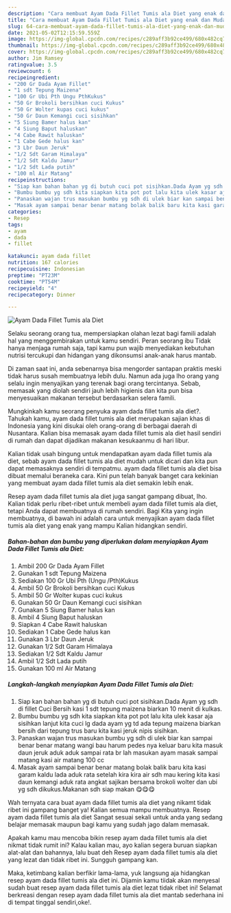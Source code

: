 ```yaml
---
description: "Cara membuat Ayam Dada Fillet Tumis ala Diet yang enak dan Mudah Dibuat"
title: "Cara membuat Ayam Dada Fillet Tumis ala Diet yang enak dan Mudah Dibuat"
slug: 64-cara-membuat-ayam-dada-fillet-tumis-ala-diet-yang-enak-dan-mudah-dibuat
date: 2021-05-02T12:15:59.559Z
image: https://img-global.cpcdn.com/recipes/c289aff3b92ce499/680x482cq70/ayam-dada-fillet-tumis-ala-diet-foto-resep-utama.jpg
thumbnail: https://img-global.cpcdn.com/recipes/c289aff3b92ce499/680x482cq70/ayam-dada-fillet-tumis-ala-diet-foto-resep-utama.jpg
cover: https://img-global.cpcdn.com/recipes/c289aff3b92ce499/680x482cq70/ayam-dada-fillet-tumis-ala-diet-foto-resep-utama.jpg
author: Jim Ramsey
ratingvalue: 3.5
reviewcount: 6
recipeingredient:
- "200 Gr Dada Ayam Fillet"
- "1 sdt Tepung Maizena"
- "100 Gr Ubi Pth Ungu PthKukus"
- "50 Gr Brokoli bersihkan cuci Kukus"
- "50 Gr Wolter kupas cuci kukus"
- "50 Gr Daun Kemangi cuci sisihkan"
- "5 Siung Bamer halus kan"
- "4 Siung Baput haluskan"
- "4 Cabe Rawit haluskan"
- "1 Cabe Gede halus kan"
- "3 Lbr Daun Jeruk"
- "1/2 Sdt Garam Himalaya"
- "1/2 Sdt Kaldu Jamur"
- "1/2 Sdt Lada putih"
- "100 ml Air Matang"
recipeinstructions:
- "Siap kan bahan bahan yg di butuh cuci pot sisihkan.Dada Ayam yg sdh di fillet Cuci Bersih kasi 1 sdt tepung maizena biarkan 10 menit di kulkas."
- "Bumbu bumbu yg sdh kita siapkan kita pot pot lalu kita ulek kasar aja sisihkan lanjut kita cuci lg dada ayam yg td ada tepung maizena biarkan bersih dari tepung trus baru kita kasi jeruk nipis sisihkan."
- "Panaskan wajan trus masukan bumbu yg sdh di ulek biar kan sampai benar benar matang wangi bau harum pedes nya keluar baru kita masuk daun jeruk aduk aduk sampai rata br lah masukan ayam masak sampai matang kasi air matang 100 cc"
- "Masak ayam sampai benar benar matang bolak balik baru kita kasi garam kaldu lada aduk rata setelah kira kira air sdh mau kering kita kasi daun kemangi aduk rata angkat sajikan bersama brokoli wolter dan ubi yg sdh dikukus.Makanan sdh siap makan 😋😋😋"
categories:
- Resep
tags:
- ayam
- dada
- fillet

katakunci: ayam dada fillet 
nutrition: 167 calories
recipecuisine: Indonesian
preptime: "PT23M"
cooktime: "PT54M"
recipeyield: "4"
recipecategory: Dinner

---
```



![Ayam Dada Fillet Tumis ala Diet](https://img-global.cpcdn.com/recipes/c289aff3b92ce499/680x482cq70/ayam-dada-fillet-tumis-ala-diet-foto-resep-utama.jpg)

Selaku seorang orang tua, mempersiapkan olahan lezat bagi famili adalah hal yang menggembirakan untuk kamu sendiri. Peran seorang ibu Tidak hanya menjaga rumah saja, tapi kamu pun wajib menyediakan kebutuhan nutrisi tercukupi dan hidangan yang dikonsumsi anak-anak harus mantab.

Di zaman  saat ini, anda sebenarnya bisa mengorder santapan praktis meski tidak harus susah membuatnya lebih dulu. Namun ada juga lho orang yang selalu ingin menyajikan yang terenak bagi orang tercintanya. Sebab, memasak yang diolah sendiri jauh lebih higienis dan kita pun bisa menyesuaikan makanan tersebut berdasarkan selera famili. 



Mungkinkah kamu seorang penyuka ayam dada fillet tumis ala diet?. Tahukah kamu, ayam dada fillet tumis ala diet merupakan sajian khas di Indonesia yang kini disukai oleh orang-orang di berbagai daerah di Nusantara. Kalian bisa memasak ayam dada fillet tumis ala diet hasil sendiri di rumah dan dapat dijadikan makanan kesukaanmu di hari libur.

Kalian tidak usah bingung untuk mendapatkan ayam dada fillet tumis ala diet, sebab ayam dada fillet tumis ala diet mudah untuk dicari dan kita pun dapat memasaknya sendiri di tempatmu. ayam dada fillet tumis ala diet bisa dibuat memalui beraneka cara. Kini pun telah banyak banget cara kekinian yang membuat ayam dada fillet tumis ala diet semakin lebih enak.

Resep ayam dada fillet tumis ala diet juga sangat gampang dibuat, lho. Kalian tidak perlu ribet-ribet untuk membeli ayam dada fillet tumis ala diet, tetapi Anda dapat membuatnya di rumah sendiri. Bagi Kita yang ingin membuatnya, di bawah ini adalah cara untuk menyajikan ayam dada fillet tumis ala diet yang enak yang mampu Kalian hidangkan sendiri.

<!--inarticleads1-->

##### Bahan-bahan dan bumbu yang diperlukan dalam menyiapkan Ayam Dada Fillet Tumis ala Diet:

1. Ambil 200 Gr Dada Ayam Fillet
1. Gunakan 1 sdt Tepung Maizena
1. Sediakan 100 Gr Ubi Pth (Ungu /Pth)Kukus
1. Ambil 50 Gr Brokoli bersihkan cuci Kukus
1. Ambil 50 Gr Wolter kupas cuci kukus
1. Gunakan 50 Gr Daun Kemangi cuci sisihkan
1. Gunakan 5 Siung Bamer halus kan
1. Ambil 4 Siung Baput haluskan
1. Siapkan 4 Cabe Rawit haluskan
1. Sediakan 1 Cabe Gede halus kan
1. Gunakan 3 Lbr Daun Jeruk
1. Gunakan 1/2 Sdt Garam Himalaya
1. Sediakan 1/2 Sdt Kaldu Jamur
1. Ambil 1/2 Sdt Lada putih
1. Gunakan 100 ml Air Matang




<!--inarticleads2-->

##### Langkah-langkah menyiapkan Ayam Dada Fillet Tumis ala Diet:

1. Siap kan bahan bahan yg di butuh cuci pot sisihkan.Dada Ayam yg sdh di fillet Cuci Bersih kasi 1 sdt tepung maizena biarkan 10 menit di kulkas.
1. Bumbu bumbu yg sdh kita siapkan kita pot pot lalu kita ulek kasar aja sisihkan lanjut kita cuci lg dada ayam yg td ada tepung maizena biarkan bersih dari tepung trus baru kita kasi jeruk nipis sisihkan.
1. Panaskan wajan trus masukan bumbu yg sdh di ulek biar kan sampai benar benar matang wangi bau harum pedes nya keluar baru kita masuk daun jeruk aduk aduk sampai rata br lah masukan ayam masak sampai matang kasi air matang 100 cc
1. Masak ayam sampai benar benar matang bolak balik baru kita kasi garam kaldu lada aduk rata setelah kira kira air sdh mau kering kita kasi daun kemangi aduk rata angkat sajikan bersama brokoli wolter dan ubi yg sdh dikukus.Makanan sdh siap makan 😋😋😋




Wah ternyata cara buat ayam dada fillet tumis ala diet yang nikamt tidak ribet ini gampang banget ya! Kalian semua mampu membuatnya. Resep ayam dada fillet tumis ala diet Sangat sesuai sekali untuk anda yang sedang belajar memasak maupun bagi kamu yang sudah jago dalam memasak.

Apakah kamu mau mencoba bikin resep ayam dada fillet tumis ala diet nikmat tidak rumit ini? Kalau kalian mau, ayo kalian segera buruan siapkan alat-alat dan bahannya, lalu buat deh Resep ayam dada fillet tumis ala diet yang lezat dan tidak ribet ini. Sungguh gampang kan. 

Maka, ketimbang kalian berfikir lama-lama, yuk langsung aja hidangkan resep ayam dada fillet tumis ala diet ini. Dijamin kamu tiidak akan menyesal sudah buat resep ayam dada fillet tumis ala diet lezat tidak ribet ini! Selamat berkreasi dengan resep ayam dada fillet tumis ala diet mantab sederhana ini di tempat tinggal sendiri,oke!.


